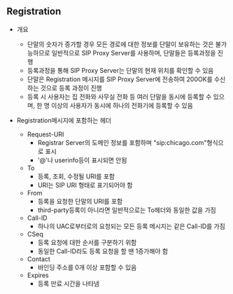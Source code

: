 ## Registration

- 개요
  - 단말의 숫자가 증가할 경우 모든 경로에 대한 정보를 단말이 보유하는 것은 불가능하므로 일반적으로 SIP Proxy Server를 사용하며, 단말들은 등록과정을 진행
  - 등록과정을 통해 SIP Proxy Server는 단말의 현재 위치를 확인할 수 있음
  - 단말은  Registration 메시지를 SIP Proxy Server에 전송하여 200OK를 수신하는 것으로 등록 과정이 진행
  - 등록 시 사용자는 집 전화와 사무실 전화 등 여러 단말을 동시에 등록할 수 있으며, 한 명 이상의 사용자가 동시에 하나의 전화기에 등록할 수 있음

- Registration메시지에 포함하는 헤더
  - Request-URI
    - Registrar Server의 도메인 정보를 포함하며 "sip:chicago.com"형식으로 표시
    - '@'나 userinfo등이 표시되면 안됨
  - To
    - 등록, 조회, 수정될 URI를 포함
    - URI는 SIP URI 형태로 표기되어야 함
  - From
    - 등록을 요청한 단말의 URI를 포함
    - third-party등록이 아니라면 일반적으로는 To헤더와 동일한 값을 가짐
  - Call-ID
    - 하나의 UAC로부터로의 요청되는 모든 등록 메시지는 같은 Call-ID를 가짐
  - CSeq
    - 등록 요청에 대한 순서를 구분하기 위함
    - 동일한 Call-ID라도 등록 요청을 할 땐 1증가해야 함
  - Contact
    - 바인딩 주소를 0개 이상 포함할 수 있음
  - Expires
    - 등록 만료 시간을 나타냄
